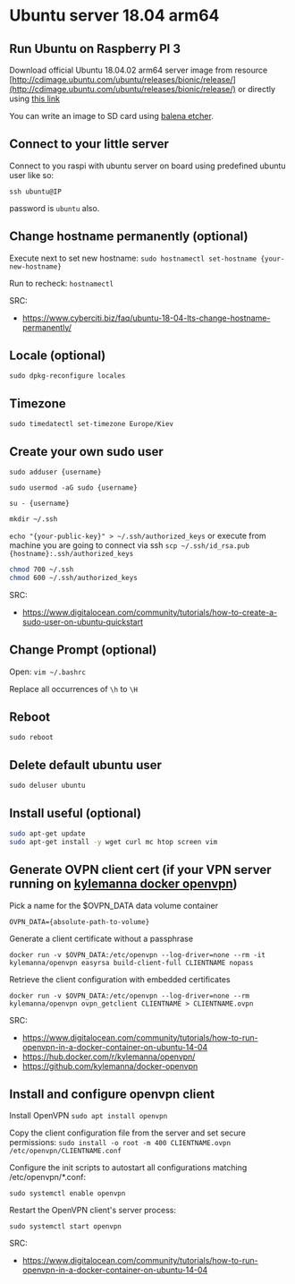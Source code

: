 # Ubuntu server 18.04 arm64

## Run Ubuntu on Raspberry PI 3

Download official Ubuntu 18.04.02 arm64 server image from resource [http://cdimage.ubuntu.com/ubuntu/releases/bionic/release/](http://cdimage.ubuntu.com/ubuntu/releases/bionic/release/)
or directly using [this link](http://cdimage.ubuntu.com/ubuntu/releases/bionic/release/ubuntu-18.04.2-preinstalled-server-arm64+raspi3.img.xz)

You can write an image to SD card using [balena etcher](https://www.balena.io/etcher/).

## Connect to your little server

Connect to you raspi with ubuntu server on board using predefined ubuntu user like so:

```ssh ubuntu@IP```

password is `ubuntu` also.

## Change hostname permanently (optional)

Execute next to set new hostname:
```sudo hostnamectl set-hostname {your-new-hostname}```

Run to recheck:
```hostnamectl```

SRC:
- https://www.cyberciti.biz/faq/ubuntu-18-04-lts-change-hostname-permanently/

## Locale (optional)

```sudo dpkg-reconfigure locales```

## Timezone

```sudo timedatectl set-timezone Europe/Kiev```

## Create your own sudo user

```sudo adduser {username}```

```sudo usermod -aG sudo {username}```

```su - {username}```

```mkdir ~/.ssh```

```echo "{your-public-key}" > ~/.ssh/authorized_keys```
or execute from machine you are going to connect via ssh
```scp ~/.ssh/id_rsa.pub {hostname}:.ssh/authorized_keys```

```sh
chmod 700 ~/.ssh
chmod 600 ~/.ssh/authorized_keys
```

SRC:
- https://www.digitalocean.com/community/tutorials/how-to-create-a-sudo-user-on-ubuntu-quickstart

## Change Prompt (optional)

Open:
```vim ~/.bashrc```

Replace all occurrences of `\h` to `\H`

## Reboot

```sudo reboot```

## Delete default ubuntu user

```sudo deluser ubuntu```

## Install useful (optional)

```sh
sudo apt-get update
sudo apt-get install -y wget curl mc htop screen vim
```

## Generate OVPN client cert (if your VPN server running on [kylemanna docker openvpn](https://github.com/kylemanna/docker-openvpn))

Pick a name for the $OVPN_DATA data volume container

```OVPN_DATA={absolute-path-to-volume}```

Generate a client certificate without a passphrase

```docker run -v $OVPN_DATA:/etc/openvpn --log-driver=none --rm -it kylemanna/openvpn easyrsa build-client-full CLIENTNAME nopass```

Retrieve the client configuration with embedded certificates

```docker run -v $OVPN_DATA:/etc/openvpn --log-driver=none --rm kylemanna/openvpn ovpn_getclient CLIENTNAME > CLIENTNAME.ovpn```

SRC:
- https://www.digitalocean.com/community/tutorials/how-to-run-openvpn-in-a-docker-container-on-ubuntu-14-04
- https://hub.docker.com/r/kylemanna/openvpn/
- https://github.com/kylemanna/docker-openvpn

## Install and configure openvpn client

Install OpenVPN
```sudo apt install openvpn```

Copy the client configuration file from the server and set secure permissions:
```sudo install -o root -m 400 CLIENTNAME.ovpn /etc/openvpn/CLIENTNAME.conf```

Configure the init scripts to autostart all configurations matching /etc/openvpn/*.conf:

```sudo systemctl enable openvpn```

Restart the OpenVPN client's server process:

```sudo systemctl start openvpn```

SRC:
- https://www.digitalocean.com/community/tutorials/how-to-run-openvpn-in-a-docker-container-on-ubuntu-14-04
